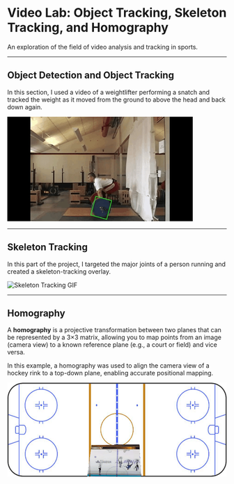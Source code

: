 # Video Lab: Object Tracking, Skeleton Tracking, and Homography

An exploration of the field of video analysis and tracking in sports.

---

## Object Detection and Object Tracking

In this section, I used a video of a weightlifter performing a snatch and tracked the weight as it moved from the ground to above the head and back down again.

![Snatch Object Tracking GIF](Media/Object%20Tracking/Weight%20Lifting%20Object%20Tracking.gif)

---

## Skeleton Tracking

In this part of the project, I targeted the major joints of a person running and created a skeleton-tracking overlay.

![Skeleton Tracking GIF](Media/Skeleton%20Tracking/running_2_skeleton.gif)

---

## Homography

A **homography** is a projective transformation between two planes that can be represented by a 3×3 matrix, allowing you to map points from an image (camera view) to a known reference plane (e.g., a court or field) and vice versa.

In this example, a homography was used to align the camera view of a hockey rink to a top-down plane, enabling accurate positional mapping.

![Homography GIF](Media/Homography/homography_hockey_static.gif)
